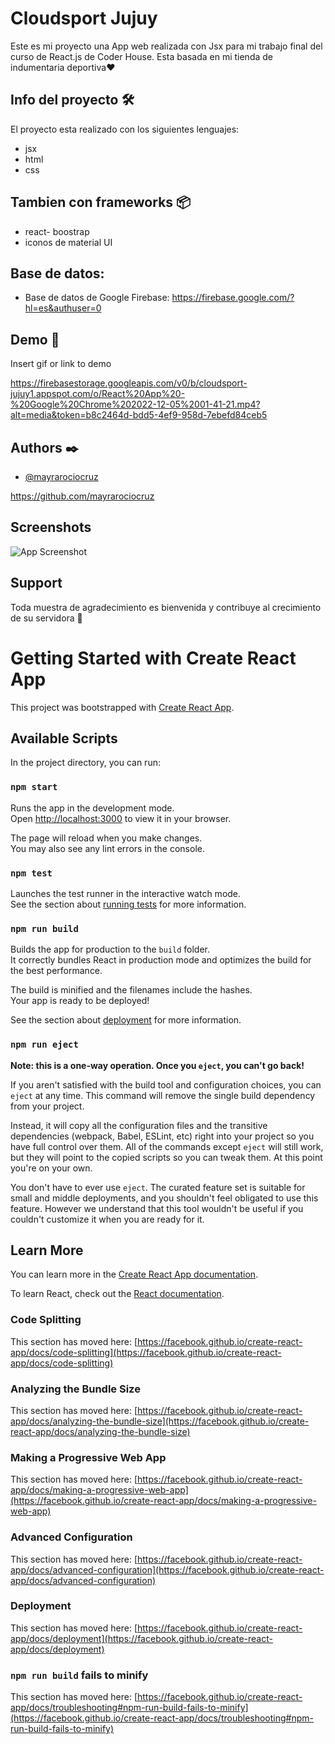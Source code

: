 
# Cloudsport Jujuy 

Este es mi proyecto una App web realizada con Jsx para mi trabajo final del curso de React.js de Coder House.
Esta basada en mi tienda de indumentaria deportiva❤️

## Info del proyecto 🛠️

El proyecto esta realizado con los siguientes lenguajes:
* jsx
* html
* css

## Tambien con frameworks 📦
 * react- boostrap 
 * iconos de material UI
 
## Base de datos:
* Base de datos de Google Firebase: https://firebase.google.com/?hl=es&authuser=0

## Demo 🚀

Insert gif or link to demo

https://firebasestorage.googleapis.com/v0/b/cloudsport-jujuy1.appspot.com/o/React%20App%20-%20Google%20Chrome%202022-12-05%2001-41-21.mp4?alt=media&token=b8c2464d-bdd5-4ef9-958d-7ebefd84ceb5
## Authors ✒️

- [@mayrarociocruz](https://github.com/mayrarociocruz)

https://github.com/mayrarociocruz
## Screenshots

![App Screenshot](https://firebasestorage.googleapis.com/v0/b/cloudsport-jujuy1.appspot.com/o/imagen_2022-12-05_014914417.png?alt=media&token=20ba5c7a-f9c1-4d1d-bb66-f79b4388d107)



## Support

Toda muestra de agradecimiento es bienvenida y contribuye al crecimiento de su servidora 🌱






# Getting Started with Create React App

This project was bootstrapped with [Create React App](https://github.com/facebook/create-react-app).

## Available Scripts

In the project directory, you can run:

### `npm start`

Runs the app in the development mode.\
Open [http://localhost:3000](http://localhost:3000) to view it in your browser.

The page will reload when you make changes.\
You may also see any lint errors in the console.

### `npm test`

Launches the test runner in the interactive watch mode.\
See the section about [running tests](https://facebook.github.io/create-react-app/docs/running-tests) for more information.

### `npm run build`

Builds the app for production to the `build` folder.\
It correctly bundles React in production mode and optimizes the build for the best performance.

The build is minified and the filenames include the hashes.\
Your app is ready to be deployed!

See the section about [deployment](https://facebook.github.io/create-react-app/docs/deployment) for more information.

### `npm run eject`

**Note: this is a one-way operation. Once you `eject`, you can't go back!**

If you aren't satisfied with the build tool and configuration choices, you can `eject` at any time. This command will remove the single build dependency from your project.

Instead, it will copy all the configuration files and the transitive dependencies (webpack, Babel, ESLint, etc) right into your project so you have full control over them. All of the commands except `eject` will still work, but they will point to the copied scripts so you can tweak them. At this point you're on your own.

You don't have to ever use `eject`. The curated feature set is suitable for small and middle deployments, and you shouldn't feel obligated to use this feature. However we understand that this tool wouldn't be useful if you couldn't customize it when you are ready for it.

## Learn More

You can learn more in the [Create React App documentation](https://facebook.github.io/create-react-app/docs/getting-started).

To learn React, check out the [React documentation](https://reactjs.org/).

### Code Splitting

This section has moved here: [https://facebook.github.io/create-react-app/docs/code-splitting](https://facebook.github.io/create-react-app/docs/code-splitting)

### Analyzing the Bundle Size

This section has moved here: [https://facebook.github.io/create-react-app/docs/analyzing-the-bundle-size](https://facebook.github.io/create-react-app/docs/analyzing-the-bundle-size)

### Making a Progressive Web App

This section has moved here: [https://facebook.github.io/create-react-app/docs/making-a-progressive-web-app](https://facebook.github.io/create-react-app/docs/making-a-progressive-web-app)

### Advanced Configuration

This section has moved here: [https://facebook.github.io/create-react-app/docs/advanced-configuration](https://facebook.github.io/create-react-app/docs/advanced-configuration)

### Deployment

This section has moved here: [https://facebook.github.io/create-react-app/docs/deployment](https://facebook.github.io/create-react-app/docs/deployment)

### `npm run build` fails to minify

This section has moved here: [https://facebook.github.io/create-react-app/docs/troubleshooting#npm-run-build-fails-to-minify](https://facebook.github.io/create-react-app/docs/troubleshooting#npm-run-build-fails-to-minify)
